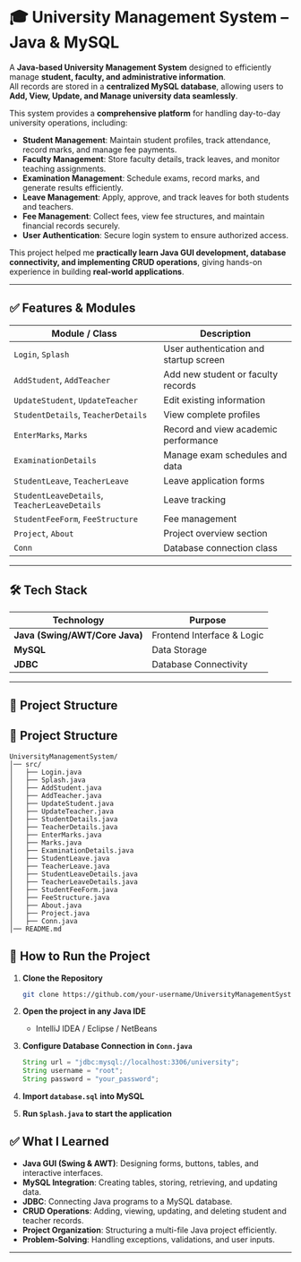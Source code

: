 # 🎓 University Management System – Java & MySQL

A **Java-based University Management System** designed to efficiently manage **student, faculty, and administrative information**.  
All records are stored in a **centralized MySQL database**, allowing users to **Add, View, Update, and Manage university data seamlessly**.  

This system provides a **comprehensive platform** for handling day-to-day university operations, including:  

- **Student Management**: Maintain student profiles, track attendance, record marks, and manage fee payments.  
- **Faculty Management**: Store faculty details, track leaves, and monitor teaching assignments.  
- **Examination Management**: Schedule exams, record marks, and generate results efficiently.  
- **Leave Management**: Apply, approve, and track leaves for both students and teachers.  
- **Fee Management**: Collect fees, view fee structures, and maintain financial records securely.  
- **User Authentication**: Secure login system to ensure authorized access.  

This project helped me **practically learn Java GUI development, database connectivity, and implementing CRUD operations**, giving hands-on experience in building **real-world applications**.

---

## ✅ Features & Modules

| Module / Class                | Description |
|------------------------------|-------------|
| `Login`, `Splash`            | User authentication and startup screen |
| `AddStudent`, `AddTeacher`   | Add new student or faculty records |
| `UpdateStudent`, `UpdateTeacher` | Edit existing information |
| `StudentDetails`, `TeacherDetails` | View complete profiles |
| `EnterMarks`, `Marks`        | Record and view academic performance |
| `ExaminationDetails`         | Manage exam schedules and data |
| `StudentLeave`, `TeacherLeave` | Leave application forms |
| `StudentLeaveDetails`, `TeacherLeaveDetails` | Leave tracking |
| `StudentFeeForm`, `FeeStructure` | Fee management |
| `Project`, `About`           | Project overview section |
| `Conn`                       | Database connection class |

---

## 🛠 Tech Stack

| Technology | Purpose |
|------------|---------|
| **Java (Swing/AWT/Core Java)** | Frontend Interface & Logic |
| **MySQL** | Data Storage |
| **JDBC** | Database Connectivity |

---

## 📂 Project Structure

## 📂 Project Structure

```
UniversityManagementSystem/
│── src/
│   ├── Login.java
│   ├── Splash.java
│   ├── AddStudent.java
│   ├── AddTeacher.java
│   ├── UpdateStudent.java
│   ├── UpdateTeacher.java
│   ├── StudentDetails.java
│   ├── TeacherDetails.java
│   ├── EnterMarks.java
│   ├── Marks.java
│   ├── ExaminationDetails.java
│   ├── StudentLeave.java
│   ├── TeacherLeave.java
│   ├── StudentLeaveDetails.java
│   ├── TeacherLeaveDetails.java
│   ├── StudentFeeForm.java
│   ├── FeeStructure.java
│   ├── About.java
│   ├── Project.java
│   ├── Conn.java
│── README.md
```
## 🚀 How to Run the Project

1. **Clone the Repository**
   ```bash
   git clone https://github.com/your-username/UniversityManagementSystem.git
   ```
2. **Open the project in any Java IDE**
   - IntelliJ IDEA / Eclipse / NetBeans
3. **Configure Database Connection in `Conn.java`**
   ```java
   String url = "jdbc:mysql://localhost:3306/university";
   String username = "root";
   String password = "your_password";
   ```
4. **Import `database.sql` into MySQL**

5. **Run `Splash.java` to start the application**

## ✅ What I Learned

- **Java GUI (Swing & AWT)**: Designing forms, buttons, tables, and interactive interfaces.  
- **MySQL Integration**: Creating tables, storing, retrieving, and updating data.  
- **JDBC**: Connecting Java programs to a MySQL database.  
- **CRUD Operations**: Adding, viewing, updating, and deleting student and teacher records.  
- **Project Organization**: Structuring a multi-file Java project efficiently.  
- **Problem-Solving**: Handling exceptions, validations, and user inputs.

---

